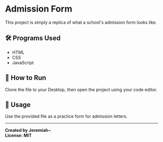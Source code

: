 # Admission Form

This project is simply a replica of what a school's admission form looks like.

## 🛠 Programs Used

- HTML  
- CSS  
- JavaScript  

## 🚀 How to Run

Clone the file to your Desktop, then open the project using your code editor.

## 🎯 Usage

Use the provided file as a practice form for admission letters.

---

**Created by Jeremiah~**  
**License: MIT**
